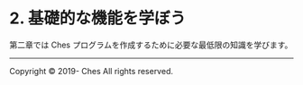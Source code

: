# 2. 基礎的な機能を学ぼう

第二章では Ches プログラムを作成するために必要な最低限の知識を学びます。

---

Copyright © 2019- Ches All rights reserved.
